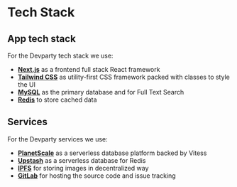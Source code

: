 # Tech Stack

## App tech stack

For the Devparty tech stack we use:

- [**Next.js**](https://nextui.org/) as a frontend full stack React framework
- [**Tailwind CSS**](https://tailwindcss.com/) as utility-first CSS framework packed with classes to style the UI
- [**MySQL**](https://www.mysql.com/) as the primary database and for Full Text Search
- [**Redis**](https://redis.io/) to store cached data

## Services

For the Devparty services we use:

- [**PlanetScale**](https://www.planetscale.com/) as a serverless database platform backed by Vitess
- [**Upstash**](https://upstash.com/) as a serverless database for Redis
- [**IPFS**](https://ipfs.io) for storing images in decentralized way
- [**GitLab**](https://gitlab.com/) for hosting the source code and issue tracking
